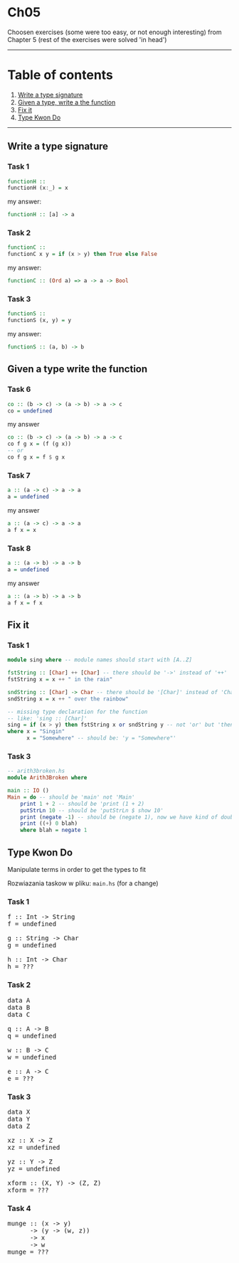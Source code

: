 # Ch05

Choosen exercises (some were too easy, or not enough interesting) from Chapter 5 (rest of the exercises were solved 'in head')

---

# Table of contents

1. [Write a type signature](#write-a-type-signature)
2. [Given a type, write a the function](#given-a-type-write-the-function)
3. [Fix it](#fix-it)
4. [Type Kwon Do](#type-kwon-do)

---


## Write a type signature

### Task 1

```haskell
functionH ::
functionH (x:_) = x
```

my answer:
```haskell
functionH :: [a] -> a
```

### Task 2

```haskell
functionC ::
functionC x y = if (x > y) then True else False
```

my answer:
```haskell
functionC :: (Ord a) => a -> a -> Bool
```

### Task 3

```haskell
functionS ::
functionS (x, y) = y
```

my answer:
```haskell
functionS :: (a, b) -> b
```

## Given a type write the function

### Task 6

```haskell
co :: (b -> c) -> (a -> b) -> a -> c
co = undefined
```

my answer
```haskell
co :: (b -> c) -> (a -> b) -> a -> c
co f g x = (f (g x))
-- or
co f g x = f $ g x
```

### Task 7

```haskell
a :: (a -> c) -> a -> a
a = undefined
```

my answer
```haskell
a :: (a -> c) -> a -> a
a f x = x
```

### Task 8

```haskell
a :: (a -> b) -> a -> b
a = undefined
```

my answer
```haskell
a :: (a -> b) -> a -> b
a f x = f x
```

## Fix it

### Task 1

```haskell
module sing where -- module names should start with [A..Z]

fstString :: [Char] ++ [Char] -- there should be '->' instead of '++'
fstString x = x ++ " in the rain"

sndString :: [Char] -> Char -- there should be '[Char]' instead of 'Char'
sndString x = x ++ " over the rainbow"

-- missing type declaration for the function
-- like: 'sing :: [Char]'
sing = if (x > y) then fstString x or sndString y -- not 'or' but 'then'
where x = "Singin"
	  x = "Somewhere" -- should be: 'y = "Somewhere"'
```

### Task 3

```haskell
-- arith3broken.hs
module Arith3Broken where

main :: IO ()
Main = do -- should be 'main' not 'Main'
	print 1 + 2 -- should be 'print (1 + 2)
	putStrLn 10 -- should be 'putStrLn $ show 10'
	print (negate -1) -- should be (negate 1), now we have kind of double negation
	print ((+) 0 blah)
	where blah = negate 1
```

## Type Kwon Do

Manipulate terms in order to get the types to fit

Rozwiazania taskow w pliku: `main.hs` (for a change)

### Task 1

<pre>
f :: Int -> String
f = undefined

g :: String -> Char
g = undefined

h :: Int -> Char
h = ???
</pre>

### Task 2

<pre>
data A
data B
data C

q :: A -> B
q = undefined

w :: B -> C
w = undefined

e :: A -> C
e = ???
</pre>

### Task 3

<pre>
data X
data Y
data Z

xz :: X -> Z
xz = undefined

yz :: Y -> Z
yz = undefined

xform :: (X, Y) -> (Z, Z)
xform = ???
</pre>

### Task 4

<pre>
munge :: (x -> y)
      -> (y -> (w, z))
      -> x
      -> w
munge = ???
</pre>
